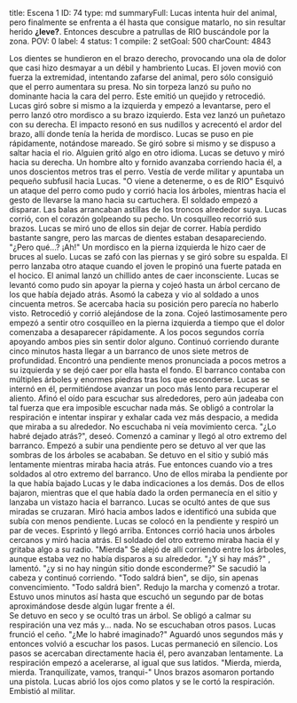title:          Escena 1
ID:             74
type:           md
summaryFull:    Lucas intenta huir del animal, pero finalmente se enfrenta a él hasta que consigue matarlo, no sin resultar herido **¿leve?**. Entonces descubre a patrullas de RIO buscándole por la zona.
POV:            0
label:          4
status:         1
compile:        2
setGoal:        500
charCount:      4843


Los dientes se hundieron en el brazo derecho, provocando una ola de dolor que casi hizo desmayar a un débil y hambriento Lucas.
El joven movió con fuerza la extremidad, intentando zafarse del animal, pero sólo consiguió que el perro aumentara su presa.
No sin torpeza lanzó su puño no dominante hacia la cara del perro. Este emitió un quejido y retrocedió. Lucas giró sobre si mismo a la izquierda y empezó a levantarse, pero el perro lanzó otro mordisco a su brazo izquierdo. Esta vez lanzó un puñetazo con su derecha.
El impacto resonó en sus nudillos y acrecentó el ardor del brazo, allí donde tenía la herida de mordisco. Lucas se puso en pie rápidamente, notándose mareado. Se giró sobre si mismo y se dispuso a saltar hacia el rio.
Alguien gritó algo en otro idioma. Lucas se detuvo y miró hacia su derecha.
Un hombre alto y fornido avanzaba corriendo hacia él, a unos doscientos metros tras el perro. Vestía de verde militar y apuntaba un pequeño subfusil hacia Lucas.
"O viene a detenerme, o es de RIO"
Esquivó un ataque del perro como pudo y corrió hacia los árboles, mientras hacia el gesto de llevarse la mano hacia su cartuchera. El soldado empezó a disparar.
Las balas arrancaban astillas de los troncos alrededor suya. Lucas corrió, con el corazón golpeando su pecho.
Un cosquilleo recorrió sus brazos. Lucas se miró uno de ellos sin dejar de correr. Había perdido bastante sangre, pero las marcas de dientes estaban desapareciendo.
"¿Pero qué...? ¡Ah!"
Un mordisco en la pierna izquierda le hizo caer de bruces al suelo. Lucas se zafó con las piernas y se giró sobre su espalda. El perro lanzaba otro ataque cuando el joven le propinó una fuerte patada en el hocico. El animal lanzó un chillido antes de caer inconsciente.
Lucas se levantó como pudo sin apoyar la pierna y cojeó hasta un árbol cercano de los que había dejado atrás. Asomó la cabeza y vio al soldado a unos cincuenta metros. Se acercaba hacia su posición pero parecía no haberlo visto.
Retrocedió y corrió alejándose de la zona. Cojeó lastimosamente pero empezó a sentir otro cosquilleo en la pierna izquierda a tiempo que el dolor comenzaba a desaparecer rápidamente. A los pocos segundos corría apoyando ambos pies sin sentir dolor alguno.
Continuó corriendo durante cinco minutos hasta llegar a un barranco de unos siete metros de profundidad. Encontró una pendiente menos pronunciada a pocos metros a su izquierda y se dejó caer por ella hasta el fondo.
El barranco contaba con múltiples árboles y enormes piedras tras los que esconderse. Lucas se internó en él, permitiéndose avanzar un poco más lento para recuperar el aliento. Afinó el oído para escuchar sus alrededores, pero aún jadeaba con tal fuerza que era imposible escuchar nada más.
Se obligó a controlar la respiración e intentar inspirar y exhalar cada vez más despacio, a medida que miraba a su alrededor. No escuchaba ni veía movimiento cerca.
"¿Lo habré dejado atrás?", deseó.
Comenzó a caminar y llegó al otro extremo del barranco. Empezó a subir una pendiente pero se detuvo al ver que las sombras de los árboles se acababan.
Se detuvo en el sitio y subió más lentamente mientras miraba hacia atrás. Fue entonces cuando vio a tres soldados al otro extremo del barranco. Uno de ellos miraba la pendiente por la que había bajado Lucas y le daba indicaciones a los demás. Dos de ellos bajaron, mientras que el que había dado la orden permanecía en el sitio y lanzaba un vistazo hacia el barranco. Lucas se ocultó antes de que sus miradas se cruzaran.
Miró hacia ambos lados e identificó una subida que subía con menos pendiente.
Lucas se colocó en la pendiente y respiró un par de veces. Esprintó y llegó arriba. Entonces corrió hacia unos árboles cercanos y miró hacia atrás.
El soldado del otro extremo miraba hacia él y gritaba algo a su radio.
"Mierda"
Se alejó de allí corriendo entre los árboles, aunque estaba vez no había disparos a su alrededor.
"¿Y si hay más?" , lamentó. "¿y si no hay ningún sitio donde esconderme?"
Se sacudió la cabeza y continuó corriendo.
"Todo saldrá bien", se dijo, sin apenas convencimiento. "Todo saldrá bien".
Redujo la marcha y comenzó a trotar. Estuvo unos minutos así hasta que escuchó un segundo par de botas aproximándose desde algún lugar frente a él.  
Se detuvo en seco y se ocultó tras un árbol. Se obligó a calmar su respiración una vez más y... nada.
No se escuchaban otros pasos.
Lucas frunció el ceño.
"¿Me lo habré imaginado?"
Aguardó unos segundos más y entonces volvió a escuchar los pasos. Lucas permaneció en silencio.
Los pasos se acercaban directamente hacia él, pero avanzaban lentamente.
La respiración empezó a acelerarse, al igual que sus latidos.
"Mierda, mierda, mierda. Tranquilízate, vamos, tranqui-"
Unos brazos asomaron portando una pistola. Lucas abrió los ojos como platos y se le cortó la respiración.
Embistió al militar.